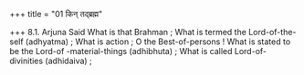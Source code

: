 +++
title = "01 किन् तद्ब्रह्म"

+++
8.1. Arjuna Said What is that Brahman ; What is termed the
Lord-of-the-self (adhyatma) ; What is action ; O the Best-of-persons !
What is stated to be the Lord-of -material-things (adhibhuta) ; What is
called Lord-of-divinities (adhidaiva) ;
